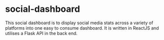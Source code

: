 # social-dashboard

This social dashboard is to display social media stats across a variety of platforms into one easy to consume dashboard. It is written in ReactJS and utilises a Flask API in the back end.
